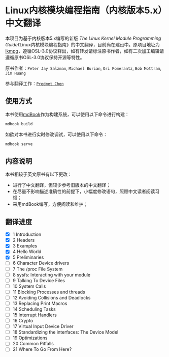 # Linux内核模块编程指南（内核版本5.x）中文翻译

本项目为基于内核版本5.x编写的新版 *The Linux Kernel Module Programming Guide*《Linux内核模块编程指南》的中文翻译，目前尚在建设中。原项目地址为[lkmpg](https://github.com/sysprog21/lkmpg)，遵循OSL-3.0协议释出，如有转发请标注原书作者，如有二次加工编辑请遵循原书OSL-3.0协议保持开源等特性。

原书作者：`Peter Jay Salzman`, `Michael Burian`, `Ori Pomerantz`, `Bob Mottram`, `Jim Huang`

参与翻译工作：[`Predmet Chen`](mailto:chengongpp@bupt.cn)

## 使用方式

本书使用[mdBook](https://github.com/rust-lang/mdBook)作为构建系统，可以使用以下命令进行构建：

```bash
mdbook build
```

如欲对本书进行实时修改调试，可以使用以下命令：

```bash
mdbook serve
```

## 内容说明

本书相较于英文原书有以下更改：

- 进行了中文翻译，但较少参考旧版本的中文翻译；
- 在尽量不影响描述准确性的前提下，小幅度修改语句，照顾中文读者阅读习惯；
- 采用mdBook编写，方便阅读和维护；

## 翻译进度

- [x] 1 Introduction
- [x] 2 Headers
- [x] 3 Examples
- [x] 4 Hello World
- [x] 5 Preliminaries
- [ ] 6 Character Device drivers
- [ ] 7 The /proc File System
- [ ] 8 sysfs: Interacting with your module
- [ ] 9 Talking To Device Files
- [ ] 10 System Calls
- [ ] 11 Blocking Processes and threads
- [ ] 12 Avoiding Collisions and Deadlocks
- [ ] 13 Replacing Print Macros
- [ ] 14 Scheduling Tasks
- [ ] 15 Interrupt Handlers
- [ ] 16 Crypto
- [ ] 17 Virtual Input Device Driver
- [ ] 18 Standardizing the interfaces: The Device Model
- [ ] 19 Optimizations
- [ ] 20 Common Pitfalls
- [ ] 21 Where To Go From Here?